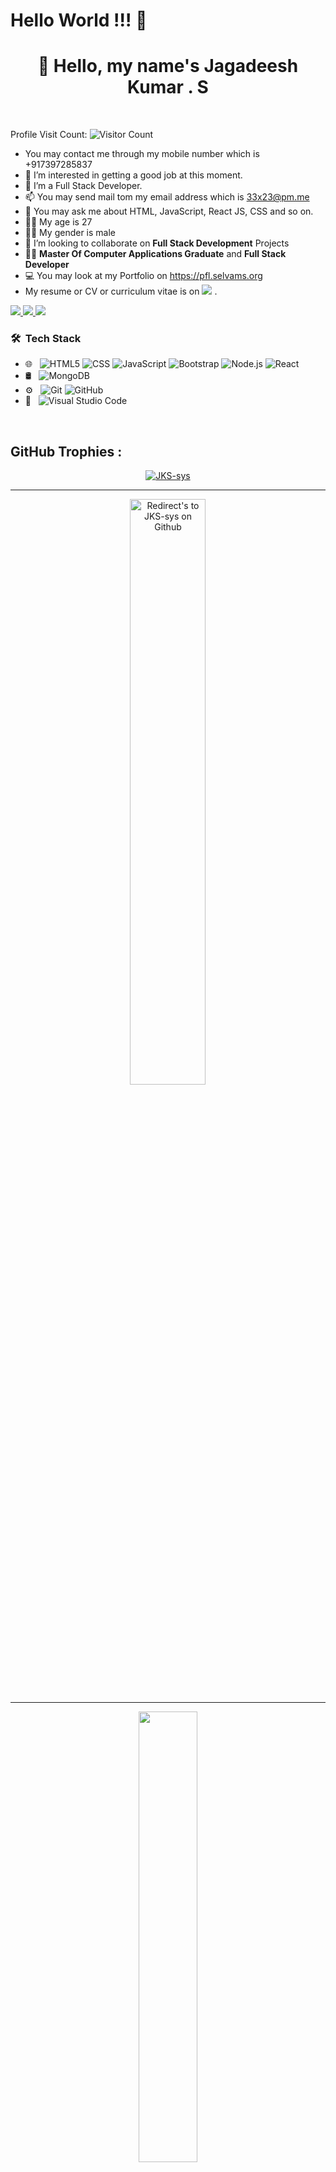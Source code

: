  # **Hello World** !!! 🙌 
<div id="header" align="center">
 

  <!-- <img src="https://media.giphy.com/media/VdoIFLsMIlwzfKD520/giphy.gif" width="100"/> -->

  <h1>👋 Hello, my name's Jagadeesh Kumar . S</h1>
    
</div>
<br/>


<!-- Followers -->
<!-- ![GitHub followers](https://img.shields.io/github/followers/Jagadeesh-Kumar-Initial-Is-S?style=flat&label=FOLLOWERS) -->

<!-- visitor count -->
Profile Visit Count: 
![Visitor Count](https://profile-counter.glitch.me/Jagadeesh-Kumar-Initial-Is-S/count.svg)
 
<!-- - 👋 Hello, I’m Jagadeesh Kumar . S -->
- You may contact me through my mobile number which is +917397285837
- 👀 I’m interested in getting a good job at this moment.
- 🌱 I’m a Full Stack Developer.
- 📫 You may send mail tom my email address which is 33x23@pm.me 
- 💬 You may ask me about HTML, JavaScript, React JS, CSS and so on.
- 🧔‍♂️ My age is 27
- 🧔‍♂️ My gender is male
- 🤩 I’m looking to collaborate on **Full Stack Development** Projects
- 👨‍🏭 **Master Of Computer Applications Graduate** and **Full Stack Developer** 
- 💻 You may look at my Portfolio on <a href = 'https://pfl.selvams.org' target = '_blank'>https://pfl.selvams.org</a>
- My resume or CV or curriculum vitae is on <a href ='https://drive.google.com/file/d/1mE6zUWvBk1_-2W-GaEDKwOmAX9niPMiV/view?usp=sharing' target = '_blank'><img src ="https://img.shields.io/badge/Google%20Drive-4285F4?logo=googledrive&logoColor=fff"/></a> .

 <a href="https://www.linkedin.com/in/jagadeesh-kumar-s-b6995a245/" target = "_blank" >
  <img src="https://img.shields.io/badge/LinkedIn-0077B5?style=for-the-badge&logo=linkedin&logoColor=white"/> 
 </a>
<a href="mailto:33x23@pm.me" target = "_blank" />
  <img src="https://img.shields.io/badge/ProtonMail-8B89CC?style=for-the-badge&logo=protonmail&logoColor=white"/>
</a>

<a href="https://www.geeksforgeeks.org/user/jagadeemudp/" target = "_blank" />
  <img src="https://img.shields.io/badge/GeeksforGeeks-298D46?logo=geeksforgeeks&logoColor=white"/>
</a>
<!-- <a href="https://www.sololearn.com/profile/6832164">
  <img src="https://img.shields.io/badge/-Sololearn-3a464b?style=for-the-badge&logo=Sololearn&logoColor=white" />
</a> -->

<!-- <img align="center" alt="jpg" width=200 src="https://raw.githubusercontent.com/coderjojo/coderjojo/master/img/github.gif" /> -->


<h3> 🛠 &nbsp;Tech Stack</h3>

<!-- - 💻 &nbsp;
  ![Python](https://img.shields.io/badge/-Python-333333?style=flat&logo=python)
  ![C++](https://img.shields.io/badge/-cpp-333333?style=flat&logo=cpp&logoColor=007396)
  -->
- 🌐 &nbsp;
  ![HTML5](https://img.shields.io/badge/-HTML5-333333?style=flat&logo=HTML5)
  ![CSS](https://img.shields.io/badge/-CSS-333333?style=flat&logo=CSS3&logoColor=1572B6)
  ![JavaScript](https://img.shields.io/badge/-JavaScript-333333?style=flat&logo=javascript)
  ![Bootstrap](https://img.shields.io/badge/-Bootstrap-333333?style=flat&logo=bootstrap&logoColor=563D7C)
  ![Node.js](https://img.shields.io/badge/-Node.js-333333?style=flat&logo=node.js)
  ![React](https://img.shields.io/badge/-React-333333?style=flat&logo=react)
- 🛢 &nbsp;
  <!-- ![MySQL](https://img.shields.io/badge/-MySQL-333333?style=flat&logo=mysql) -->
  ![MongoDB](https://img.shields.io/badge/-MongoDB-333333?style=flat&logo=mongodb)
- ⚙️ &nbsp;
  ![Git](https://img.shields.io/badge/-Git-333333?style=flat&logo=git)
  ![GitHub](https://img.shields.io/badge/-GitHub-333333?style=flat&logo=github)
  <!-- ![Markdown](https://img.shields.io/badge/-Markdown-333333?style=flat&logo=markdown) -->
- 🔧 &nbsp;
  ![Visual Studio Code](https://img.shields.io/badge/-Visual%20Studio%20Code-333333?style=flat&logo=visual-studio-code&logoColor=007ACC)
  <!-- ![Eclipse](https://img.shields.io/badge/-Eclipse-333333?style=flat&logo=eclipse-ide&logoColor=2C2255) -->
<!-- - 🖥 &nbsp;
  ![Illustrator](https://img.shields.io/badge/-Illustrator-333333?style=flat&logo=adobe-illustrator)
  ![Photoshop](https://img.shields.io/badge/-Photoshop-333333?style=flat&logo=adobe-photoshop)
  ![InDesign](https://img.shields.io/badge/-InDesign-333333?style=flat&logo=adobe-indesign) -->

<br>

## **GitHub Trophies :**
<!-- https://github.com/ryo-ma/github-profile-trophy -->

<p align="center">
<a href="https://github.com/JKS-sys" target = '_blank'><img src="https://github-profile-trophy.vercel.app/?username=JKS-sys&rank=S,A,AA,AAA,SECRET,B,C&row=1&theme=flat&no-frame=true" alt="JKS-sys"/></a>
</p>

<hr/>


<!-- <p align="center">
<a href="https://github.com/Jagadeesh-Kumar-Initial-Is-S" title="Redirect's to JKS's Github" target = '_blank'>
<img width="49%" src="https://github-readme-stats.vercel.app/api?username=JKS-sys&show_icons=true&theme=dark&count_private=true&text_color=d3d3d3&icon_color=00E6FE&title_color=00E6FE" /></a>
</p>  
<hr/> -->

<p align="center">
<a href="https://github.com/JKS-sys" target = '_blank'>
<img width="49%" title="Redirect's to JKS-sys on Github" src="https://github-readme-streak-stats.herokuapp.com/?user=JKS-sys&theme=dark&theme=black-ice&stroke=0000" /></a>
</p>  
<hr/>

<p align="center">
<a href ="https://github.com/JKS-sys" title="Redirect's to JKS-sys on Github" target = '_blank'>
<img width="43%" src="https://github-readme-stats.vercel.app/api/top-langs/?username=JKS-sys&layout=compact&theme=dark&langs_count=6&count_private=false&text_color=d3d3d3&title_color=00E6FE"/></a>
</p>  
<hr/>

<!---
Jagadeesh-Kumar-Initial-Is-S/Jagadeesh-Kumar-Initial-Is-S is a ✨ special ✨ repository because its `README.md` (this file) appears on your GitHub profile.
You can click the Preview link to take a look at your changes.
--->
